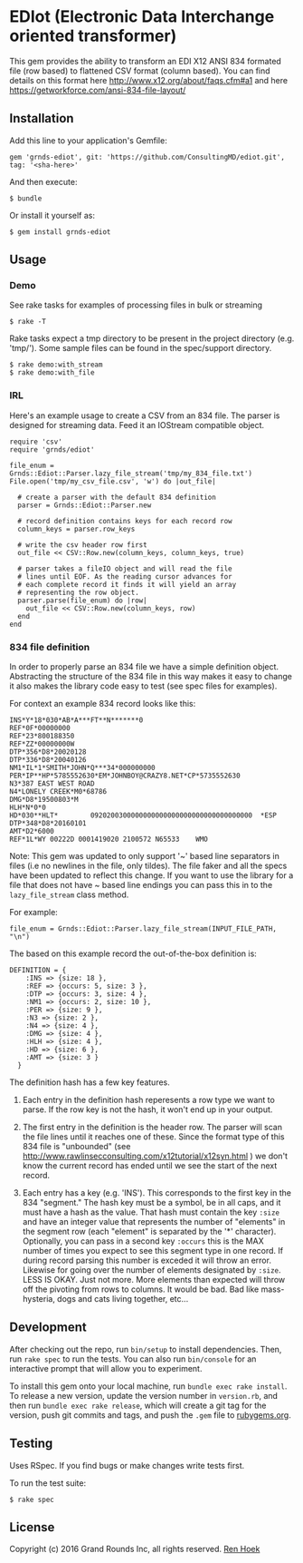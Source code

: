 # EDIot (Electronic Data Interchange oriented transformer)
This gem provides the ability to transform an EDI X12 ANSI 834 formated file (row based) to flattened CSV format (column based). You can find details on this format here http://www.x12.org/about/faqs.cfm#a1 and here https://getworkforce.com/ansi-834-file-layout/

## Installation

Add this line to your application's Gemfile:


    gem 'grnds-ediot', git: 'https://github.com/ConsultingMD/ediot.git', tag: '<sha-here>'


And then execute:

    $ bundle

Or install it yourself as:

    $ gem install grnds-ediot

## Usage

### Demo
See rake tasks for examples of processing files in bulk or streaming

    $ rake -T

Rake tasks expect a tmp directory to be present in the project directory (e.g. 'tmp/'). Some sample files can be found in the spec/support directory.

    $ rake demo:with_stream
    $ rake demo:with_file

### IRL

Here's an example usage to create a CSV from an 834 file. The parser is designed for streaming data. 
Feed it an IOStream compatible object.

    require 'csv'
    require 'grnds/ediot'

    file_enum = Grnds::Ediot::Parser.lazy_file_stream('tmp/my_834_file.txt')
    File.open('tmp/my_csv_file.csv', 'w') do |out_file|

      # create a parser with the default 834 definition
      parser = Grnds::Ediot::Parser.new

      # record definition contains keys for each record row
      column_keys = parser.row_keys

      # write the csv header row first
      out_file << CSV::Row.new(column_keys, column_keys, true)

      # parser takes a fileIO object and will read the file
      # lines until EOF. As the reading cursor advances for
      # each complete record it finds it will yield an array
      # representing the row object.
      parser.parse(file_enum) do |row|
        out_file << CSV::Row.new(column_keys, row)
      end
    end

### 834 file definition

In order to properly parse an 834 file we have a simple definition object.
Abstracting the structure of the 834 file in this way makes it easy to change
it also makes the library code easy to test (see spec files for examples).

For context an example 834 record looks like this:

    INS*Y*18*030*AB*A***FT**N*******0
    REF*0F*00000000
    REF*23*800188350
    REF*ZZ*00000000W
    DTP*356*D8*20020128
    DTP*336*D8*20040126
    NM1*IL*1*SMITH*JOHN*Q***34*000000000
    PER*IP**HP*5785552630*EM*JOHNBOY@CRAZY8.NET*CP*5735552630
    N3*387 EAST WEST ROAD
    N4*LONELY CREEK*M0*68786
    DMG*D8*19500803*M
    HLH*N*0*0
    HD*030**HLT*        0920200300000000000000000000000000000000  *ESP
    DTP*348*D8*20160101
    AMT*D2*6000
    REF*1L*WY 00222D 0001419020 2100572 N65533    WMO

Note: This gem was updated to only support '~' based line separators in files (i.e no newlines in the file, only tildes). The file faker and all the specs have been updated to reflect this change. If you want to use the library for a file that does not have ~ based line endings you can pass this in to the `lazy_file_stream` class method. 

For example:

    file_enum = Grnds::Ediot::Parser.lazy_file_stream(INPUT_FILE_PATH, "\n")



The based on this example record the out-of-the-box definition is:


    DEFINITION = {
        :INS => {size: 18 },
        :REF => {occurs: 5, size: 3 },
        :DTP => {occurs: 3, size: 4 },
        :NM1 => {occurs: 2, size: 10 },
        :PER => {size: 9 },
        :N3 => {size: 2 },
        :N4 => {size: 4 },
        :DMG => {size: 4 },
        :HLH => {size: 4 },
        :HD => {size: 6 },
        :AMT => {size: 3 }
      }

The definition hash has a few key features.

1. Each entry in the definition hash reperesents a row type 
    we want to parse. If the row key is not the hash, it won't end 
    up in your output. 

2. The first entry in the definition is the header row. The parser 
    will scan the file lines until it reaches one of these. Since the
    format type of this 834 file is "unbounded" (see http://www.rawlinsecconsulting.com/x12tutorial/x12syn.html )
    we don't know the current record has ended until we see the start of
    the next record.

3. Each entry has a key (e.g. 'INS'). This corresponds to the first key in 
    the 834 "segment." The hash key must be a symbol, be in all caps, and it must have a hash as the value.
    That hash must contain the key `:size` and have an integer value that
    represents the number of "elements" in the segment row (each "element" 
    is separated by the '*' character). Optionally, you can pass in a second
    key `:occurs` this is the MAX number of times you expect to see this 
    segment type in one record. If during record parsing this number is
    exceded it will throw an error. Likewise for going over the number of
    elements designated by `:size`. LESS IS OKAY. Just not more. More elements
    than expected will throw off the pivoting from rows to columns. It would 
    be bad. Bad like mass-hysteria, dogs and cats living together, etc...


## Development

After checking out the repo, run `bin/setup` to install dependencies. Then, run `rake spec` to run the tests. You can also run `bin/console` for an interactive prompt that will allow you to experiment.

To install this gem onto your local machine, run `bundle exec rake install`. To release a new version, update the version number in `version.rb`, and then run `bundle exec rake release`, which will create a git tag for the version, push git commits and tags, and push the `.gem` file to [rubygems.org](https://rubygems.org).

## Testing

Uses RSpec. If you find bugs or make changes write tests first. 

To run the test suite:

    $ rake spec


## License
Copyright (c) 2016 Grand Rounds Inc, all rights reserved.
[Ren Hoek](http://3b3832722e63ef13df5f-655e11a96f14b2c941c4bc34ef58f583.r35.cf2.rackcdn.com/product_images_new/Mens_Grey_Ren_And_Stimpy_Eediot_T_Shirt_from_Chunk_print_500-480-500.jpg)
